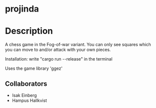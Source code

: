 # projinda

# Description 
A chess game in the Fog-of-war variant. You can only see squares which you can move to and/or attack with your own pieces.

Installation: write "cargo run --release" in the terminal

Uses the game library 'ggez'
## Collaborators
* Isak Einberg
* Hampus Hallkvist
